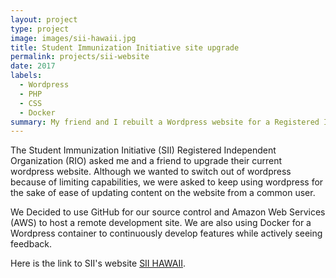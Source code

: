```yaml
---
layout: project
type: project
image: images/sii-hawaii.jpg
title: Student Immunization Initiative site upgrade 
permalink: projects/sii-website
date: 2017
labels:
  - Wordpress
  - PHP
  - CSS
  - Docker
summary: My friend and I rebuilt a Wordpress website for a Registered Independent Organization at UH Manoa.
---
```


The Student Immunization Initiative (SII) Registered Independent Organization (RIO) asked me and a friend to upgrade their current wordpress website. Although we wanted to switch out of wordpress because of limiting capabilities, we were asked to keep using wordpress for the sake of ease of updating content on the website from a common user.

We Decided to use GitHub for our source control and Amazon Web Services (AWS) to host a remote development site. We are also using Docker for a Wordpress container to continuously develop features while actively seeing feedback.



Here is the link to SII's website  [SII HAWAII](https://siihawaii.org/).



